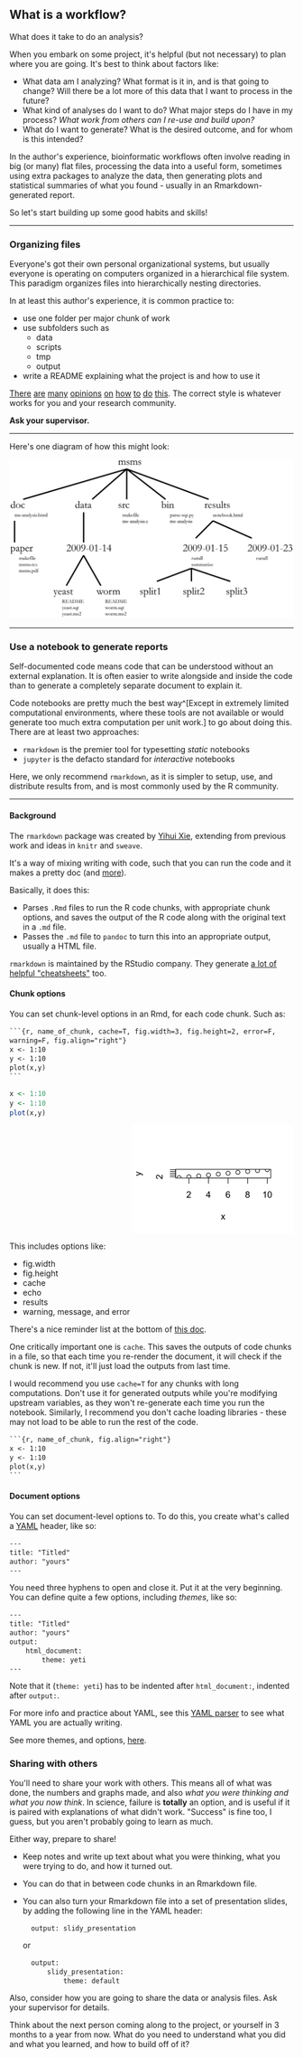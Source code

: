 ## What is a workflow?

What does it take to do an analysis?

When you embark on some project, it's helpful (but not necessary) to plan
where you are going. It's best to think about factors like:

- What data am I analyzing? What format is it in, and is that going to change?
    Will there be a lot more of this data that I want to process in the future?
- What kind of analyses do I want to do? What major steps do I have in my 
    process? _What work from others can I re-use and build upon?_
- What do I want to generate? What is the desired outcome, and for whom is
    this intended?

In the author's experience, bioinformatic workflows often involve reading in
big (or many) flat files, processing the data into a useful form, sometimes
using extra packages to analyze the data, then generating plots and statistical
summaries of what you found - usually in an Rmarkdown-generated report.

So let's start building up some good habits and skills!

---

### Organizing files

Everyone's got their own personal organizational systems, 
but usually everyone is operating on computers organized in a 
hierarchical file system.
This paradigm organizes files into hierarchically nesting directories.

In at least this author's experience, it is common practice to:

- use one folder per major chunk of work
- use subfolders such as
    - data
    - scripts
    - tmp
    - output
- write a README explaining what the project is and how to use it

[There](https://journals.plos.org/ploscompbiol/article?id=10.1371/journal.pcbi.1000424)
[are](https://shanguangyu.com/articles/basic-folder-structure-for-bioinformatics/)
[many](https://www.thinkingondata.com/how-to-organize-data-science-projects/)
[opinions](https://drivendata.github.io/cookiecutter-data-science/#directory-structure)
[on](http://arkitus.com/patterns-for-research-in-machine-learning/)
[how](https://medium.com/human-in-a-machine-world/folder-structure-for-data-analysis-62a84949a6ce)
[to](https://www.earthdatascience.org/courses/intro-to-earth-data-science/open-reproducible-science/get-started-open-reproducible-science/best-practices-for-organizing-open-reproducible-science#3-organize-your-project-directories-to-make-it-easy-to-find-data-code-and-outputs)
[do](https://dzone.com/articles/data-science-project-folder-structure)
[this](https://data.library.arizona.edu/data-management/best-practices/data-project-organization).
The correct style is whatever works for you and your research community.

**Ask your supervisor.**

---

Here's one diagram of how this might look:

![Example from Noble PLoS 2009](img/noble2009.png)

---

### Use a notebook to generate reports

Self-documented code means code that can be understood without an external 
explanation. It is often easier to write alongside and inside the code 
than to generate a completely separate document to explain it.

Code notebooks are pretty much the 
best way^[Except in extremely limited computational environments, 
where these tools are not available or would generate too much extra 
computation per unit work.]
to go about doing this.
There are at least two approaches:

- `rmarkdown` is the premier tool for typesetting *static* notebooks
- `jupyter` is the defacto standard for *interactive* notebooks

Here, we only recommend `rmarkdown`, as it is simpler to setup, use, and
distribute results from, and is most commonly used by the R community.

---

#### Background

The `rmarkdown` package was created by
[Yihui Xie](https://www.rstudio.com/speakers/yihui-xie/),
extending from previous work and ideas in 
`knitr` and `sweave`.

It's a way of mixing writing with code, such that
you can run the code and it makes a pretty doc
(and [more](https://rmarkdown.rstudio.com/gallery.html)).

Basically, it does this:

- Parses `.Rmd` files to run the R code chunks, with appropriate chunk
    options, and saves the output of the R code along with the original
    text in a `.md` file.
- Passes the `.md` file to `pandoc` to turn this into an appropriate output,
    usually a HTML file.

`rmarkdown` is maintained by the RStudio company.
They generate 
[a lot of helpful "cheatsheets"](https://raw.githubusercontent.com/rstudio/cheatsheets/master/rmarkdown-2.0.pdf)
too.

#### Chunk options

You can set chunk-level options in an Rmd, for
each code chunk. Such as:

````
```{r, name_of_chunk, cache=T, fig.width=3, fig.height=2, error=F, warning=F, fig.align="right"}
x <- 1:10
y <- 1:10
plot(x,y)
```
````


```r
x <- 1:10
y <- 1:10
plot(x,y)
```

<img src="510-repro-workflows_files/figure-html/name_of_chunk-1.png" width="288" style="display: block; margin: auto 0 auto auto;" />

This includes options like: 
- fig.width
- fig.height
- cache
- echo
- results
- warning, message, and error

There's a nice reminder list at the bottom of 
[this doc](https://raw.githubusercontent.com/rstudio/cheatsheets/master/rmarkdown-2.0.pdf).

One critically important one is `cache`.
This saves the outputs of code chunks in a file, so that each time you
re-render the document, it will check if the chunk is new.
If not, it'll just load the outputs from last time.

I would recommend you use `cache=T` for any chunks with long computations.
Don't use it for generated outputs while you're modifying upstream variables,
as they won't re-generate each time you run the notebook.
Similarly, I recommend you don't cache loading libraries - these may not
load to be able to run the rest of the code.


````
```{r, name_of_chunk, fig.align="right"}
x <- 1:10
y <- 1:10
plot(x,y)
```
````


#### Document options

You can set document-level options to. To do this,
you create what's called a 
[YAML](yaml.org) header, like so:

````
---
title: "Titled"
author: "yours"
---
````

You need three hyphens to open and close it.
Put it at the very beginning. You can define
quite a few options, including *themes*,
like so:


````
---
title: "Titled"
author: "yours"
output:
    html_document:
        theme: yeti 
---
````

Note that it (`theme: yeti`) has to be indented after `html_document:`,
indented after `output:`.

For more info and practice about YAML, see this 
[YAML parser](https://nodeca.github.io/js-yaml/) to see what YAML you
are actually writing.

See more themes, and options, 
[here](https://bookdown.org/yihui/rmarkdown/html-document.html#appearance-and-style).

### Sharing with others

You'll need to share your work with others.
This means all of what was done, the numbers and graphs made, and also
_what you were thinking and what you now think_.
In science, failure is **totally** an option, and is useful if it is paired
with explanations of what didn't work. 
"Success" is fine too, I guess, but you aren't probably going to learn as much.

Either way, prepare to share!

- Keep notes and write up text about what you were thinking, what you were
    trying to do, and how it turned out.
- You can do that in between code chunks in an Rmarkdown file.
- You can also turn your Rmarkdown file into a set of presentation slides,
    by adding the following line in the YAML header:

        output: slidy_presentation

    or

        output: 
            slidy_presentation:
                theme: default
            
Also, consider how you are going to share the data or analysis files.
Ask your supervisor for details.

Think about the next person coming along to the project, 
or yourself in 3 months to a year from now. 
What do you need to understand what you did and what you learned, and how to
build off of it?





